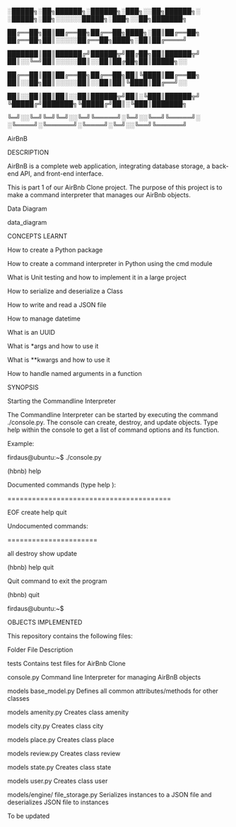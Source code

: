 

░█████╗░██╗██████╗░██████╗░███╗░░██╗██████╗░  ░█████╗░██╗░░░░░░█████╗░███╗░░██╗███████╗

██╔══██╗██║██╔══██╗██╔══██╗████╗░██║██╔══██╗  ██╔══██╗██║░░░░░██╔══██╗████╗░██║██╔════╝

███████║██║██████╔╝██████╦╝██╔██╗██║██████╦╝  ██║░░╚═╝██║░░░░░██║░░██║██╔██╗██║█████╗░░

██╔══██║██║██╔══██╗██╔══██╗██║╚████║██╔══██╗  ██║░░██╗██║░░░░░██║░░██║██║╚████║██╔══╝░░

██║░░██║██║██║░░██║██████╦╝██║░╚███║██████╦╝  ╚█████╔╝███████╗╚█████╔╝██║░╚███║███████╗

╚═╝░░╚═╝╚═╝╚═╝░░╚═╝╚═════╝░╚═╝░░╚══╝╚═════╝░  ░╚════╝░╚══════╝░╚════╝░╚═╝░░╚══╝╚══════╝

AirBnB



DESCRIPTION

AirBnB is a complete web application, integrating database storage, a back-end API, and front-end interface.



This is part 1 of our AirBnb Clone project. The purpose of this project is to make a command interpreter that manages our AirBnb objects.



Data Diagram

data_diagram



CONCEPTS LEARNT

How to create a Python package

How to create a command interpreter in Python using the cmd module

What is Unit testing and how to implement it in a large project

How to serialize and deserialize a Class

How to write and read a JSON file

How to manage datetime

What is an UUID

What is *args and how to use it

What is **kwargs and how to use it

How to handle named arguments in a function

SYNOPSIS

Starting the Commandline Interpreter

The Commandline Interpreter can be started by executing the command ./console.py. The console can create, destroy, and update objects. Type help within the console to get a list of command options and its function.



Example:



firdaus@ubuntu:~$ ./console.py

(hbnb) help



Documented commands (type help <topic>):

========================================

EOF  create  help  quit



Undocumented commands:

======================

all  destroy  show  update



(hbnb) help quit

Quit command to exit the program

(hbnb) quit

firdaus@ubuntu:~$

OBJECTS IMPLEMENTED

This repository contains the following files:



Folder	File	Description

tests		Contains test files for AirBnb Clone

console.py	Command line Interpreter for managing AirBnB objects

models	base_model.py	Defines all common attributes/methods for other classes

models	amenity.py	Creates class amenity

models	city.py	Creates class city

models	place.py	Creates class place

models	review.py	Creates class review

models	state.py	Creates class state

models	user.py	Creates class user

models/engine/	file_storage.py	Serializes instances to a JSON file and deserializes JSON file to instances

To be updated		
